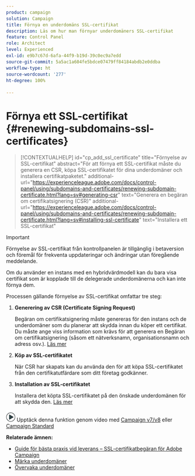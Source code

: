 ```yaml
---
product: campaign
solution: Campaign
title: Förnya en underdomäns SSL-certifikat
description: Läs om hur man förnyar underdomäners SSL-certifikat
feature: Control Panel
role: Architect
level: Experienced
exl-id: e9b7c67d-6afa-44f9-b19d-39c0ec9a7edd
source-git-commit: 5a5ac1a604fe5bdce07479ff84184abdb2e0ddba
workflow-type: ht
source-wordcount: '277'
ht-degree: 100%

---
```


# Förnya ett SSL-certifikat {#renewing-subdomains-ssl-certificates}

>[!CONTEXTUALHELP]
>id="cp_add_ssl_certificate"
>title="Förnyelse av SSL-certifikat"
>abstract="För att förnya ett SSL-certifikat måste du generera en CSR, köpa SSL-certifikatet för dina underdomäner och installera certifikatpaketet."
>additional-url="https://experienceleague.adobe.com/docs/control-panel/using/subdomains-and-certificates/renewing-subdomain-certificate.html?lang=sv#generating-csr" text="Generera en begäran om certifikatsignering (CSR)"
>additional-url="https://experienceleague.adobe.com/docs/control-panel/using/subdomains-and-certificates/renewing-subdomain-certificate.html?lang=sv#installing-ssl-certificate" text="Installera ett SSL-certifikat"

>[!IMPORTANT]
>
>Förnyelse av SSL-certifikat från kontrollpanelen är tillgänglig i betaversion och föremål för frekventa uppdateringar och ändringar utan föregående meddelande.
>
>Om du använder en instans med en hybridvärdmodell kan du bara visa certifikat som är kopplade till de delegerade underdomänerna och kan inte förnya dem.

Processen gällande förnyelse av SSL-certifikat omfattar tre steg:

1. **Generering av CSR (Certificate Signing Request)**

   Begäran om certifikatsignering måste genereras för den instans och de underdomäner som du planerar att skydda innan du köper ett certifikat.  Du måste ange viss information som krävs för att generera en Begäran om certifikatsignering (såsom ett nätverksnamn, organisationsnamn och adress osv.). [Läs mer](generate-csr.md)

1. **Köp av SSL-certifikatet**

   När CSR har skapats kan du använda den för att köpa SSL-certifikatet från den certifikatutfärdare som ditt företag godkänner.

1. **Installation av SSL-certifikatet**

   Installera det köpta SSL-certifikatet på den önskade underdomänen för att skydda den. [Läs mer](install-ssl-certificate.md)

![](assets/do-not-localize/how-to-video.png) Upptäck denna funktion genom video med [Campaign v7/v8](https://experienceleague.adobe.com/docs/campaign-classic-learn/control-panel/subdomains-and-certificates/adding-ssl-certificates.html?lang=sv#subdomains-and-certificates) eller [Campaign Standard](https://experienceleague.adobe.com/docs/campaign-standard-learn/control-panel/subdomains-and-certificates/adding-ssl-certificates.html?lang=sv#adding-ssl-certificates)

**Relaterade ämnen:**

* [Guide för bästa praxis vid leverans – SSL-certifikatbegäran för Adobe Campaign](https://experienceleague.adobe.com/docs/deliverability-learn/deliverability-best-practice-guide/additional-resources/campaign/ac-ssl-certificate-request.html?lang=sv)
* [Märka underdomäner](../../subdomains-certificates/using/subdomains-branding.md)
* [Övervaka underdomäner](../../subdomains-certificates/using/monitoring-subdomains.md)
